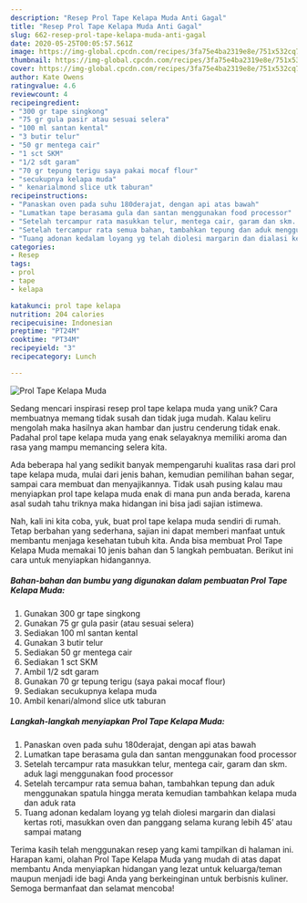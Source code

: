 ```yaml
---
description: "Resep Prol Tape Kelapa Muda Anti Gagal"
title: "Resep Prol Tape Kelapa Muda Anti Gagal"
slug: 662-resep-prol-tape-kelapa-muda-anti-gagal
date: 2020-05-25T00:05:57.561Z
image: https://img-global.cpcdn.com/recipes/3fa75e4ba2319e8e/751x532cq70/prol-tape-kelapa-muda-foto-resep-utama.jpg
thumbnail: https://img-global.cpcdn.com/recipes/3fa75e4ba2319e8e/751x532cq70/prol-tape-kelapa-muda-foto-resep-utama.jpg
cover: https://img-global.cpcdn.com/recipes/3fa75e4ba2319e8e/751x532cq70/prol-tape-kelapa-muda-foto-resep-utama.jpg
author: Kate Owens
ratingvalue: 4.6
reviewcount: 4
recipeingredient:
- "300 gr tape singkong"
- "75 gr gula pasir atau sesuai selera"
- "100 ml santan kental"
- "3 butir telur"
- "50 gr mentega cair"
- "1 sct SKM"
- "1/2 sdt garam"
- "70 gr tepung terigu saya pakai mocaf flour"
- "secukupnya kelapa muda"
- " kenarialmond slice utk taburan"
recipeinstructions:
- "Panaskan oven pada suhu 180derajat, dengan api atas bawah"
- "Lumatkan tape berasama gula dan santan menggunakan food processor"
- "Setelah tercampur rata masukkan telur, mentega cair, garam dan skm. aduk lagi menggunakan food processor"
- "Setelah tercampur rata semua bahan, tambahkan tepung dan aduk menggunakan spatula hingga merata kemudian tambahkan kelapa muda dan aduk rata"
- "Tuang adonan kedalam loyang yg telah diolesi margarin dan dialasi kertas roti, masukkan oven dan panggang selama kurang lebih 45’ atau sampai matang"
categories:
- Resep
tags:
- prol
- tape
- kelapa

katakunci: prol tape kelapa 
nutrition: 204 calories
recipecuisine: Indonesian
preptime: "PT24M"
cooktime: "PT34M"
recipeyield: "3"
recipecategory: Lunch

---
```



![Prol Tape Kelapa Muda](https://img-global.cpcdn.com/recipes/3fa75e4ba2319e8e/751x532cq70/prol-tape-kelapa-muda-foto-resep-utama.jpg)

Sedang mencari inspirasi resep prol tape kelapa muda yang unik? Cara membuatnya memang tidak susah dan tidak juga mudah. Kalau keliru mengolah maka hasilnya akan hambar dan justru cenderung tidak enak. Padahal prol tape kelapa muda yang enak selayaknya memiliki aroma dan rasa yang mampu memancing selera kita.

Ada beberapa hal yang sedikit banyak mempengaruhi kualitas rasa dari prol tape kelapa muda, mulai dari jenis bahan, kemudian pemilihan bahan segar, sampai cara membuat dan menyajikannya. Tidak usah pusing kalau mau menyiapkan prol tape kelapa muda enak di mana pun anda berada, karena asal sudah tahu triknya maka hidangan ini bisa jadi sajian istimewa.




Nah, kali ini kita coba, yuk, buat prol tape kelapa muda sendiri di rumah. Tetap berbahan yang sederhana, sajian ini dapat memberi manfaat untuk membantu menjaga kesehatan tubuh kita. Anda bisa membuat Prol Tape Kelapa Muda memakai 10 jenis bahan dan 5 langkah pembuatan. Berikut ini cara untuk menyiapkan hidangannya.

<!--inarticleads1-->

##### Bahan-bahan dan bumbu yang digunakan dalam pembuatan Prol Tape Kelapa Muda:

1. Gunakan 300 gr tape singkong
1. Gunakan 75 gr gula pasir (atau sesuai selera)
1. Sediakan 100 ml santan kental
1. Gunakan 3 butir telur
1. Sediakan 50 gr mentega cair
1. Sediakan 1 sct SKM
1. Ambil 1/2 sdt garam
1. Gunakan 70 gr tepung terigu (saya pakai mocaf flour)
1. Sediakan secukupnya kelapa muda
1. Ambil  kenari/almond slice utk taburan




<!--inarticleads2-->

##### Langkah-langkah menyiapkan Prol Tape Kelapa Muda:

1. Panaskan oven pada suhu 180derajat, dengan api atas bawah
1. Lumatkan tape berasama gula dan santan menggunakan food processor
1. Setelah tercampur rata masukkan telur, mentega cair, garam dan skm. aduk lagi menggunakan food processor
1. Setelah tercampur rata semua bahan, tambahkan tepung dan aduk menggunakan spatula hingga merata kemudian tambahkan kelapa muda dan aduk rata
1. Tuang adonan kedalam loyang yg telah diolesi margarin dan dialasi kertas roti, masukkan oven dan panggang selama kurang lebih 45’ atau sampai matang




Terima kasih telah menggunakan resep yang kami tampilkan di halaman ini. Harapan kami, olahan Prol Tape Kelapa Muda yang mudah di atas dapat membantu Anda menyiapkan hidangan yang lezat untuk keluarga/teman maupun menjadi ide bagi Anda yang berkeinginan untuk berbisnis kuliner. Semoga bermanfaat dan selamat mencoba!

